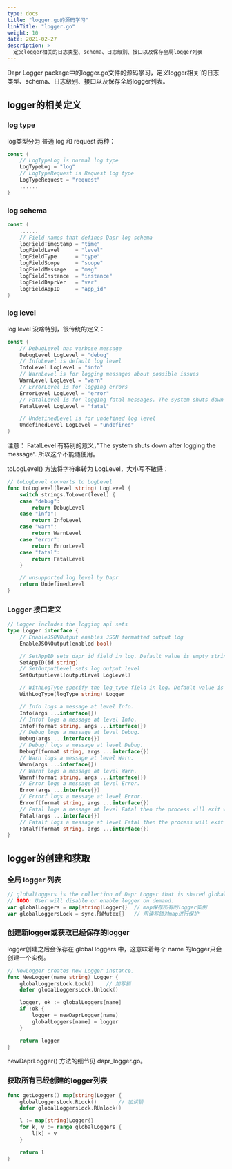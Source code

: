 ```yaml
---
type: docs
title: "logger.go的源码学习"
linkTitle: "logger.go"
weight: 10
date: 2021-02-27
description: >
  定义logger相关的日志类型、schema、日志级别、接口以及保存全局logger列表
---
```


Dapr Logger package中的logger.go文件的源码学习，定义logger相关`的日志类型、schema、日志级别、接口以及保存全局logger列表。

## logger的相关定义

### log type

log类型分为 普通 log 和 request 两种：

```go
const (
	// LogTypeLog is normal log type
	LogTypeLog = "log"
	// LogTypeRequest is Request log type
	LogTypeRequest = "request"
    ......
}
```

### log schema

```go
const (
    ......
	// Field names that defines Dapr log schema
	logFieldTimeStamp = "time"
	logFieldLevel     = "level"
	logFieldType      = "type"
	logFieldScope     = "scope"
	logFieldMessage   = "msg"
	logFieldInstance  = "instance"
	logFieldDaprVer   = "ver"
	logFieldAppID     = "app_id"
)
```

### log level

log level 没啥特别，很传统的定义：

```go
const (
	// DebugLevel has verbose message
	DebugLevel LogLevel = "debug"
	// InfoLevel is default log level
	InfoLevel LogLevel = "info"
	// WarnLevel is for logging messages about possible issues
	WarnLevel LogLevel = "warn"
	// ErrorLevel is for logging errors
	ErrorLevel LogLevel = "error"
	// FatalLevel is for logging fatal messages. The system shuts down after logging the message.
	FatalLevel LogLevel = "fatal"

	// UndefinedLevel is for undefined log level
	UndefinedLevel LogLevel = "undefined"
)
```

注意： FatalLevel 有特别的意义，”The system shuts down after logging the message“.  所以这个不能随便用。

toLogLevel() 方法将字符串转为 LogLevel，大小写不敏感：

```go
// toLogLevel converts to LogLevel
func toLogLevel(level string) LogLevel {
	switch strings.ToLower(level) {
	case "debug":
		return DebugLevel
	case "info":
		return InfoLevel
	case "warn":
		return WarnLevel
	case "error":
		return ErrorLevel
	case "fatal":
		return FatalLevel
	}

	// unsupported log level by Dapr
	return UndefinedLevel
}
```

### Logger 接口定义

```go
// Logger includes the logging api sets
type Logger interface {
	// EnableJSONOutput enables JSON formatted output log
	EnableJSONOutput(enabled bool)

	// SetAppID sets dapr_id field in log. Default value is empty string
	SetAppID(id string)
	// SetOutputLevel sets log output level
	SetOutputLevel(outputLevel LogLevel)

	// WithLogType specify the log_type field in log. Default value is LogTypeLog
	WithLogType(logType string) Logger

	// Info logs a message at level Info.
	Info(args ...interface{})
	// Infof logs a message at level Info.
	Infof(format string, args ...interface{})
	// Debug logs a message at level Debug.
	Debug(args ...interface{})
	// Debugf logs a message at level Debug.
	Debugf(format string, args ...interface{})
	// Warn logs a message at level Warn.
	Warn(args ...interface{})
	// Warnf logs a message at level Warn.
	Warnf(format string, args ...interface{})
	// Error logs a message at level Error.
	Error(args ...interface{})
	// Errorf logs a message at level Error.
	Errorf(format string, args ...interface{})
	// Fatal logs a message at level Fatal then the process will exit with status set to 1.
	Fatal(args ...interface{})
	// Fatalf logs a message at level Fatal then the process will exit with status set to 1.
	Fatalf(format string, args ...interface{})
}
```

## logger的创建和获取

### 全局 logger 列表

```go
// globalLoggers is the collection of Dapr Logger that is shared globally.
// TODO: User will disable or enable logger on demand.
var globalLoggers = map[string]Logger{}  // map保存所有的logger实例
var globalLoggersLock = sync.RWMutex{}   // 用读写锁对map进行保护
```

### 创建新logger或获取已经保存的logger

logger创建之后会保存在 global loggers 中，这意味着每个 name 的logger只会创建一个实例。

```go
// NewLogger creates new Logger instance.
func NewLogger(name string) Logger {
	globalLoggersLock.Lock()	// 加写锁
	defer globalLoggersLock.Unlock()

	logger, ok := globalLoggers[name]
	if !ok {
		logger = newDaprLogger(name)
		globalLoggers[name] = logger
	}

	return logger
}
```

newDaprLogger() 方法的细节见 dapr_logger.go。

### 获取所有已经创建的logger列表

```go
func getLoggers() map[string]Logger {
	globalLoggersLock.RLock()		// 加读锁
	defer globalLoggersLock.RUnlock()

	l := map[string]Logger{}
	for k, v := range globalLoggers {
		l[k] = v
	}

	return l
}
```
